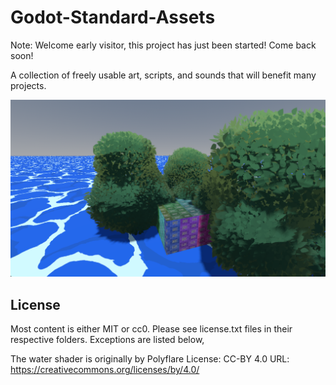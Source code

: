 # Godot-Standard-Assets

Note: Welcome early visitor, this project has just been started! Come back soon!

A collection of freely usable art, scripts, and sounds that will benefit many projects.

![demo](./addons/StandardAssets/Documentation/Image/demo.png)

## License

Most content is either MIT or cc0. Please see license.txt files in their respective folders. Exceptions are listed below,

The water shader is originally by Polyflare
  License: CC-BY 4.0
  URL: https://creativecommons.org/licenses/by/4.0/


